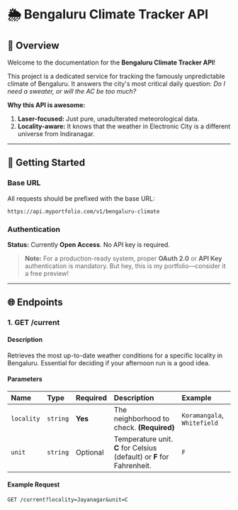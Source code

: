 # 🌦️ Bengaluru Climate Tracker API

## 📝 Overview

Welcome to the documentation for the **Bengaluru Climate Tracker API**!

This project is a dedicated service for tracking the famously unpredictable climate of Bengaluru. It answers the city's most critical daily question: *Do I need a sweater, or will the AC be too much?*

**Why this API is awesome:**
1.  **Laser-focused:** Just pure, unadulterated meteorological data.
2.  **Locality-aware:** It knows that the weather in Electronic City is a different universe from Indiranagar.

***

## 🚀 Getting Started

### Base URL

All requests should be prefixed with the base URL:

`https://api.myportfolio.com/v1/bengaluru-climate`

### Authentication

**Status:** Currently **Open Access**. No API key is required.

> **Note:** For a production-ready system, proper **OAuth 2.0** or **API Key** authentication is mandatory. But hey, this is my portfolio—consider it a free preview! 

***

## 🌐 Endpoints

### 1. GET /current

#### Description
Retrieves the most up-to-date weather conditions for a specific locality in Bengaluru. Essential for deciding if your afternoon run is a good idea.

#### Parameters

| Name | Type | Required | Description | Example |
| :--- | :--- | :--- | :--- | :--- |
| `locality` | `string` | **Yes** | The neighborhood to check. **(Required)** | `Koramangala`, `Whitefield` |
| `unit` | `string` | Optional | Temperature unit. **C** for Celsius (default) or **F** for Fahrenheit. | `F` |

#### Example Request

```http
GET /current?locality=Jayanagar&unit=C
